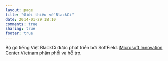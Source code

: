 ```yaml
---
layout: page
title: "Giới thiệu về BlackCi"
date: 2014-01-29 18:10
comments: true
sharing: true
footer: true
---
```

Bộ gõ tiếng Việt BlackCi được phát triển bởi SoftField. [Microsoft Innovation Center Vietnam](http://www.innovation.ac.vn) phân phối và hỗ trợ.

